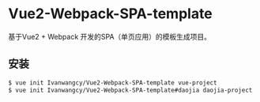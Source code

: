 # Vue2-Webpack-SPA-template
基于Vue2 + Webpack 开发的SPA（单页应用）的模板生成项目。
## 安装
```sh
$ vue init Ivanwangcy/Vue2-Webpack-SPA-template vue-project
$ vue init Ivanwangcy/Vue2-Webpack-SPA-template#daojia daojia-project
```
